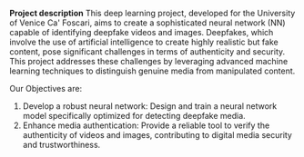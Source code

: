 **Project description**
This deep learning project, developed for the University of Venice Ca' Foscari, aims to create a sophisticated neural network (NN) capable of identifying deepfake videos and images. Deepfakes, which involve the use of artificial intelligence to create highly realistic but fake content, pose significant challenges in terms of authenticity and security. This project addresses these challenges by leveraging advanced machine learning techniques to distinguish genuine media from manipulated content.

Our Objectives are:

1. Develop a robust neural network: Design and train a neural network model specifically optimized for detecting deepfake media.
2. Enhance media authentication: Provide a reliable tool to verify the authenticity of videos and images, contributing to digital media security and trustworthiness.
